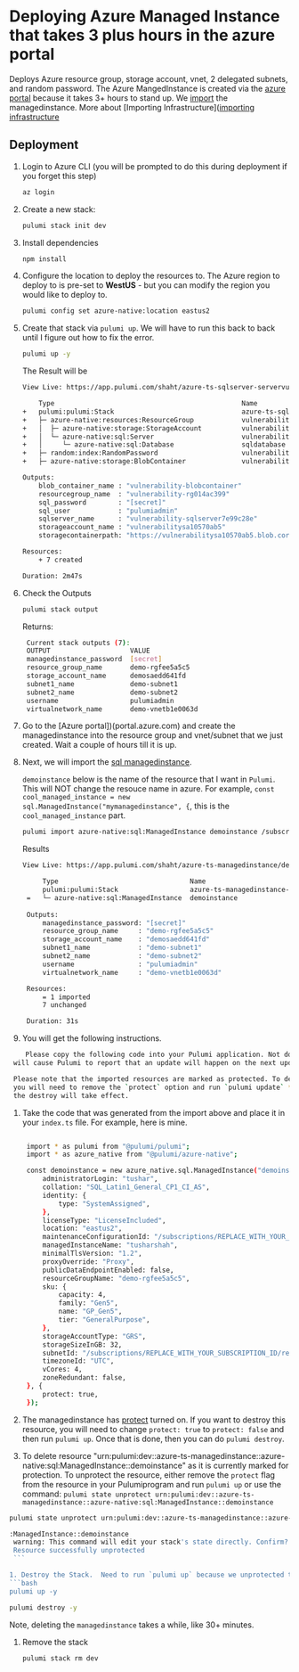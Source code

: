 # Deploying Azure Managed Instance that takes 3 plus hours in the azure portal

Deploys Azure resource group, storage account, vnet, 2 delegated subnets, and random password. The Azure MangedInstance is created via the [azure portal](portal.azure.com) because it takes 3+ hours to stand up. We [import](https://www.pulumi.com/registry/packages/azure-native/api-docs/sql/managedinstance/#import) the managedinstance.  More about [Importing Infrastructure]([importing infrastructure](https://www.pulumi.com/docs/guides/adopting/import/#adopting-existing-resources)


## Deployment

1. Login to Azure CLI (you will be prompted to do this during deployment if you forget this step)

    ```bash
    az login
    ```

1. Create a new stack:

    ```bash
    pulumi stack init dev
    ```
1. Install dependencies
    ```bash
    npm install
    ```
1. Configure the location to deploy the resources to.  The Azure region to deploy to is pre-set to **WestUS** - but you can modify the region you would like to deploy to.

    ```bash
    pulumi config set azure-native:location eastus2
    ```
1. Create that stack via `pulumi up`.  We will have to run this back to back until I figure out how to fix the error.
    ```bash
    pulumi up -y
    ```

    The Result will be

    ```bash
    View Live: https://app.pulumi.com/shaht/azure-ts-sqlserver-servervulnerabilityassessment/dev/updates/40

        Type                                               Name                                                  Status                  Info
    +   pulumi:pulumi:Stack                                azure-ts-sqlserver-servervulnerabilityassessment-dev  **creating failed**     1 error
    +   ├─ azure-native:resources:ResourceGroup            vulnerability-rg                                      created                 
    +   │  ├─ azure-native:storage:StorageAccount          vulnerabilitysa                                       created                 
    +   │  └─ azure-native:sql:Server                      vulnerability-sqlserver                               created                 
    +   │     └─ azure-native:sql:Database                 sqldatabase                                           created                 
    +   ├─ random:index:RandomPassword                     vulnerability-sqlseverpassword                        created                 
    +   ├─ azure-native:storage:BlobContainer              vulnerability-blobcontainer                           created                 
    
    Outputs:
        blob_container_name : "vulnerability-blobcontainer"
        resourcegroup_name  : "vulnerability-rg014ac399"
        sql_password        : "[secret]"
        sql_user            : "pulumiadmin"
        sqlserver_name      : "vulnerability-sqlserver7e99c28e"
        storageaccount_name : "vulnerabilitysa10570ab5"
        storagecontainerpath: "https://vulnerabilitysa10570ab5.blob.core.windows.net/vulnerability-blobcontainer"

    Resources:
        + 7 created

    Duration: 2m47s

1. Check the Outputs
   ```bash
   pulumi stack output
   ```

   Returns:
   ```bash
    Current stack outputs (7):
    OUTPUT                    VALUE
    managedinstance_password  [secret]
    resource_group_name       demo-rgfee5a5c5
    storage_account_name      demosaedd641fd
    subnet1_name              demo-subnet1
    subnet2_name              demo-subnet2
    username                  pulumiadmin
    virtualnetwork_name       demo-vnetb1e0063d
   ```

1. Go to the [Azure portal])(portal.azure.com) and create the managedinstance into the resource group and vnet/subnet that we just created.  Wait a couple
of hours till it is up.

1. Next, we will import the [sql managedinstance](https://www.pulumi.com/registry/packages/azure-native/api-docs/sql/managedinstance/#import).

   `demoinstance` below is the name of the resource that I want in `Pulumi`.  This will NOT change the resouce name in azure.
   For example, `const cool_managed_instance = new sql.ManagedInstance("mymanagedinstance", {`, this is the `cool_managed_instance` part.

   ```bash
   pulumi import azure-native:sql:ManagedInstance demoinstance /subscriptions/REPLACE_WITH_YOUR_SUBSCRIPTION_ID/resourceGroups/demo-rgfee5a5c5/providers/Microsoft.Sql/managedInstances/mymanagedinstance123
   ```

   Results
   ```bash
   View Live: https://app.pulumi.com/shaht/azure-ts-managedinstance/dev/updates/20

        Type                                 Name                          Status       
        pulumi:pulumi:Stack                  azure-ts-managedinstance-dev               
    =   └─ azure-native:sql:ManagedInstance  demoinstance                  imported     
    
    Outputs:
        managedinstance_password: "[secret]"
        resource_group_name     : "demo-rgfee5a5c5"
        storage_account_name    : "demosaedd641fd"
        subnet1_name            : "demo-subnet1"
        subnet2_name            : "demo-subnet2"
        username                : "pulumiadmin"
        virtualnetwork_name     : "demo-vnetb1e0063d"

    Resources:
        = 1 imported
        7 unchanged

    Duration: 31s
   ```

1.  You will get the following instructions.
   ```bash
       Please copy the following code into your Pulumi application. Not doing so
    will cause Pulumi to report that an update will happen on the next update command.

    Please note that the imported resources are marked as protected. To destroy them
    you will need to remove the `protect` option and run `pulumi update` *before*
    the destroy will take effect.
   ```

1. Take the code that was generated from the import above and place it in your `index.ts` file. For example, here is mine.
   ```bash

    import * as pulumi from "@pulumi/pulumi";
    import * as azure_native from "@pulumi/azure-native";

    const demoinstance = new azure_native.sql.ManagedInstance("demoinstance", {
        administratorLogin: "tushar",
        collation: "SQL_Latin1_General_CP1_CI_AS",
        identity: {
            type: "SystemAssigned",
        },
        licenseType: "LicenseIncluded",
        location: "eastus2",
        maintenanceConfigurationId: "/subscriptions/REPLACE_WITH_YOUR_SUBSCRIPTION_ID/providers/Microsoft.Maintenance/publicMaintenanceConfigurations/SQL_Default",
        managedInstanceName: "tusharshah",
        minimalTlsVersion: "1.2",
        proxyOverride: "Proxy",
        publicDataEndpointEnabled: false,
        resourceGroupName: "demo-rgfee5a5c5",
        sku: {
            capacity: 4,
            family: "Gen5",
            name: "GP_Gen5",
            tier: "GeneralPurpose",
        },
        storageAccountType: "GRS",
        storageSizeInGB: 32,
        subnetId: "/subscriptions/REPLACE_WITH_YOUR_SUBSCRIPTION_ID/resourceGroups/demo-rgfee5a5c5/providers/Microsoft.Network/virtualNetworks/demo-vnetb1e0063d/subnets/demo-subnet2",
        timezoneId: "UTC",
        vCores: 4,
        zoneRedundant: false,
    }, {
        protect: true,
    });
   ```

1. The managedinstance has [protect](https://www.pulumi.com/docs/intro/concepts/resources/#protect) turned on.  If you want to destroy this resource, you
will need to change `protect: true` to `protect: false` and then run `pulumi up`.  Once that is done, then you can do `pulumi destroy`.

1.  To delete resource "urn:pulumi:dev::azure-ts-managedinstance::azure-native:sql:ManagedInstance::demoinstance"
    as it is currently marked for protection. To unprotect the resource, either remove the `protect` flag from the resource in your Pulumiprogram and run `pulumi up` or use the command:
    `pulumi state unprotect urn:pulumi:dev::azure-ts-managedinstance::azure-native:sql:ManagedInstance::demoinstance`

   ```bash
   pulumi state unprotect urn:pulumi:dev::azure-ts-managedinstance::azure-native:sql:ManagedInstance::demoinstance
   ```
   
   ```bash
   :ManagedInstance::demoinstance
    warning: This command will edit your stack's state directly. Confirm? Yes
    Resource successfully unprotected
    ```

1. Destroy the Stack.  Need to run `pulumi up` because we unprotected the managedinstance.
   ```bash
   pulumi up -y
   ```

   ```bash
   pulumi destroy -y
   ```
   Note, deleting the `managedinstance` takes a while, like 30+ minutes.
   
1. Remove the stack
   ```bash
   pulumi stack rm dev
   ```